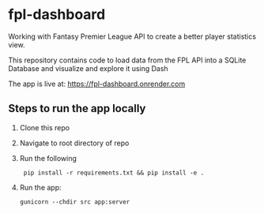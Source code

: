 # fpl-dashboard

Working with Fantasy Premier League API to create a better player statistics view.

This repository contains code to load data from the FPL API into a SQLite Database and visualize and explore it using Dash

The app is live at: https://fpl-dashboard.onrender.com
## Steps to run the app locally

1. Clone this repo
2. Navigate to root directory of repo
3. Run the following

   ```{bash}
    pip install -r requirements.txt && pip install -e .
   ```

4. Run the app:
    ```{bash}
    gunicorn --chdir src app:server
    ```
